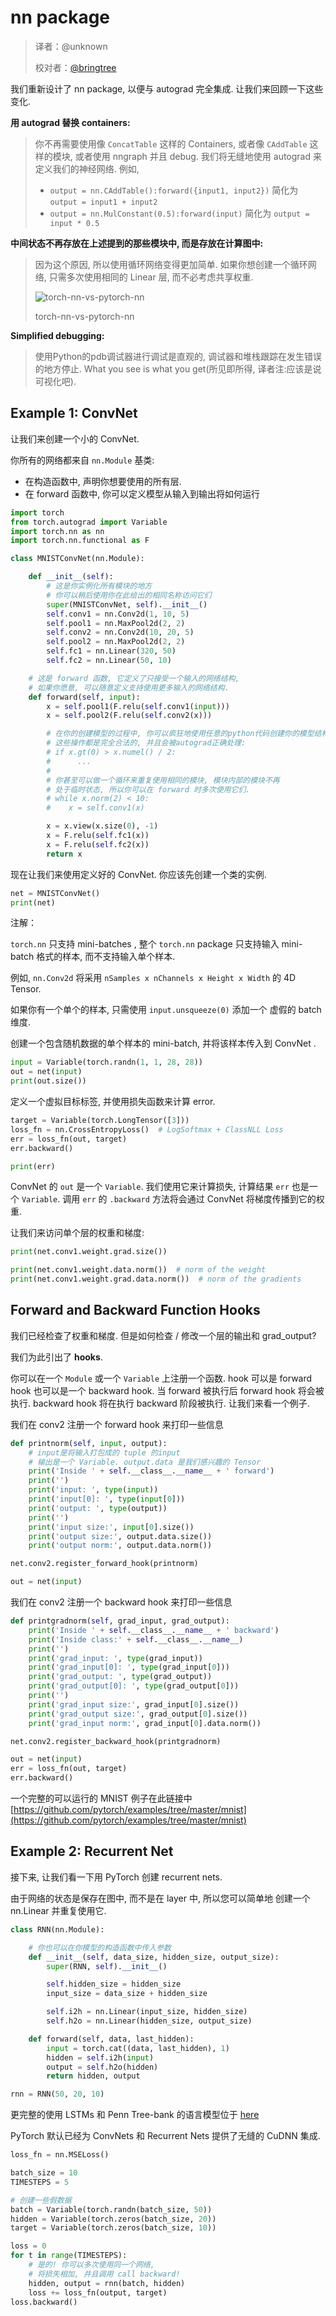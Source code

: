 # nn package

> 译者：@unknown
> 
> 校对者：[@bringtree](https://github.com/bringtree)

我们重新设计了 nn package, 以便与 autograd 完全集成. 让我们来回顾一下这些变化.

**用 autograd 替换 containers:**

> 你不再需要使用像 `ConcatTable` 这样的 Containers, 或者像 `CAddTable` 这样的模块, 或者使用 nngraph 并且 debug. 我们将无缝地使用 autograd 来定义我们的神经网络. 例如,
> 
> *   `output = nn.CAddTable():forward({input1, input2})` 简化为 `output = input1 + input2`
> *   `output = nn.MulConstant(0.5):forward(input)` 简化为 `output = input * 0.5`

**中间状态不再存放在上述提到的那些模块中, 而是存放在计算图中:**

> 因为这个原因, 所以使用循环网络变得更加简单. 如果你想创建一个循环网络, 只需多次使用相同的 Linear 层, 而不必考虑共享权重.
> 
> ![torch-nn-vs-pytorch-nn](img/e371c3836f0dc3f1fdb72f3e6ab42813.jpg)
> 
> torch-nn-vs-pytorch-nn

**Simplified debugging:**

> 使用Python的pdb调试器进行调试是直观的, 调试器和堆栈跟踪在发生错误的地方停止. What you see is what you get(所见即所得, 译者注:应该是说可视化吧).

## Example 1: ConvNet

让我们来创建一个小的 ConvNet.

你所有的网络都来自 `nn.Module` 基类:

*   在构造函数中, 声明你想要使用的所有层.
*   在 forward 函数中, 你可以定义模型从输入到输出将如何运行

```py
import torch
from torch.autograd import Variable
import torch.nn as nn
import torch.nn.functional as F

class MNISTConvNet(nn.Module):

    def __init__(self):
        # 这是你实例化所有模块的地方
        # 你可以稍后使用你在此给出的相同名称访问它们
        super(MNISTConvNet, self).__init__()
        self.conv1 = nn.Conv2d(1, 10, 5)
        self.pool1 = nn.MaxPool2d(2, 2)
        self.conv2 = nn.Conv2d(10, 20, 5)
        self.pool2 = nn.MaxPool2d(2, 2)
        self.fc1 = nn.Linear(320, 50)
        self.fc2 = nn.Linear(50, 10)

    # 这是 forward 函数, 它定义了只接受一个输入的网络结构,
    # 如果你愿意, 可以随意定义支持使用更多输入的网络结构.
    def forward(self, input):
        x = self.pool1(F.relu(self.conv1(input)))
        x = self.pool2(F.relu(self.conv2(x)))

        # 在你的创建模型的过程中, 你可以疯狂地使用任意的python代码创建你的模型结构,
        # 这些操作都是完全合法的, 并且会被autograd正确处理:
        # if x.gt(0) > x.numel() / 2:
        #      ...
        #
        # 你甚至可以做一个循环来重复使用相同的模块, 模块内部的模块不再
        # 处于临时状态, 所以你可以在 forward 时多次使用它们.
        # while x.norm(2) < 10:
        #    x = self.conv1(x)

        x = x.view(x.size(0), -1)
        x = F.relu(self.fc1(x))
        x = F.relu(self.fc2(x))
        return x

```

现在让我们来使用定义好的 ConvNet. 你应该先创建一个类的实例.

```py
net = MNISTConvNet()
print(net)

```

注解：

`torch.nn` 只支持 mini-batches , 整个 `torch.nn` package 只支持输入 mini-batch 格式的样本, 而不支持输入单个样本.

例如, `nn.Conv2d` 将采用 `nSamples x nChannels x Height x Width` 的 4D Tensor.

如果你有一个单个的样本, 只需使用 `input.unsqueeze(0)` 添加一个 虚假的 batch 维度.

创建一个包含随机数据的单个样本的 mini-batch, 并将该样本传入到 ConvNet .

```py
input = Variable(torch.randn(1, 1, 28, 28))
out = net(input)
print(out.size())

```

定义一个虚拟目标标签, 并使用损失函数来计算 error.

```py
target = Variable(torch.LongTensor([3]))
loss_fn = nn.CrossEntropyLoss()  # LogSoftmax + ClassNLL Loss
err = loss_fn(out, target)
err.backward()

print(err)

```

ConvNet 的 `out` 是一个 `Variable`. 我们使用它来计算损失, 计算结果 `err` 也是一个 `Variable`. 调用 `err` 的 `.backward` 方法将会通过 ConvNet 将梯度传播到它的权重.

让我们来访问单个层的权重和梯度:

```py
print(net.conv1.weight.grad.size())

```

```py
print(net.conv1.weight.data.norm())  # norm of the weight
print(net.conv1.weight.grad.data.norm())  # norm of the gradients

```

## Forward and Backward Function Hooks

我们已经检查了权重和梯度. 但是如何检查 / 修改一个层的输出和 grad_output?

我们为此引出了 **hooks**.

你可以在一个 `Module` 或一个 `Variable` 上注册一个函数. hook 可以是 forward hook 也可以是一个 backward hook. 当 forward 被执行后 forward hook 将会被执行. backward hook 将在执行 backward 阶段被执行. 让我们来看一个例子.

我们在 conv2 注册一个 forward hook 来打印一些信息

```py
def printnorm(self, input, output):
    # input是将输入打包成的 tuple 的input
    # 输出是一个 Variable. output.data 是我们感兴趣的 Tensor
    print('Inside ' + self.__class__.__name__ + ' forward')
    print('')
    print('input: ', type(input))
    print('input[0]: ', type(input[0]))
    print('output: ', type(output))
    print('')
    print('input size:', input[0].size())
    print('output size:', output.data.size())
    print('output norm:', output.data.norm())

net.conv2.register_forward_hook(printnorm)

out = net(input)

```

我们在 conv2 注册一个 backward hook 来打印一些信息

```py
def printgradnorm(self, grad_input, grad_output):
    print('Inside ' + self.__class__.__name__ + ' backward')
    print('Inside class:' + self.__class__.__name__)
    print('')
    print('grad_input: ', type(grad_input))
    print('grad_input[0]: ', type(grad_input[0]))
    print('grad_output: ', type(grad_output))
    print('grad_output[0]: ', type(grad_output[0]))
    print('')
    print('grad_input size:', grad_input[0].size())
    print('grad_output size:', grad_output[0].size())
    print('grad_input norm:', grad_input[0].data.norm())

net.conv2.register_backward_hook(printgradnorm)

out = net(input)
err = loss_fn(out, target)
err.backward()

```

一个完整的可以运行的 MNIST 例子在此链接中 [https://github.com/pytorch/examples/tree/master/mnist](https://github.com/pytorch/examples/tree/master/mnist)

## Example 2: Recurrent Net

接下来, 让我们看一下用 PyTorch 创建 recurrent nets.

由于网络的状态是保存在图中, 而不是在 layer 中, 所以您可以简单地 创建一个 nn.Linear 并重复使用它.

```py
class RNN(nn.Module):

    # 你也可以在你模型的构造函数中传入参数
    def __init__(self, data_size, hidden_size, output_size):
        super(RNN, self).__init__()

        self.hidden_size = hidden_size
        input_size = data_size + hidden_size

        self.i2h = nn.Linear(input_size, hidden_size)
        self.h2o = nn.Linear(hidden_size, output_size)

    def forward(self, data, last_hidden):
        input = torch.cat((data, last_hidden), 1)
        hidden = self.i2h(input)
        output = self.h2o(hidden)
        return hidden, output

rnn = RNN(50, 20, 10)

```

更完整的使用 LSTMs 和 Penn Tree-bank 的语言模型位于 [here](https://github.com/pytorch/examples/tree/master/word_language_model)

PyTorch 默认已经为 ConvNets 和 Recurrent Nets 提供了无缝的 CuDNN 集成.

```py
loss_fn = nn.MSELoss()

batch_size = 10
TIMESTEPS = 5

# 创建一些假数据
batch = Variable(torch.randn(batch_size, 50))
hidden = Variable(torch.zeros(batch_size, 20))
target = Variable(torch.zeros(batch_size, 10))

loss = 0
for t in range(TIMESTEPS):
    # 是的! 你可以多次使用同一个网络,
    # 将损失相加, 并且调用 call backward!
    hidden, output = rnn(batch, hidden)
    loss += loss_fn(output, target)
loss.backward()

```
